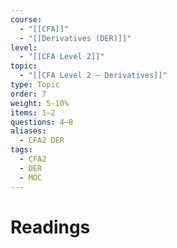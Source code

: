 ```yaml
---
course:
  - "[[CFA]]"
  - "[[Derivatives (DER)]]"
level:
  - "[[CFA Level 2]]"
topic:
  - "[[CFA Level 2 — Derivatives]]"
type: Topic
order: 7
weight: 5-10%
items: 1–2
questions: 4–8
aliases:
  - CFA2 DER
tags:
  - CFA2
  - DER
  - MOC
---
```

# Readings